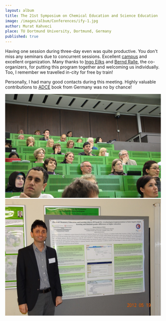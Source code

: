```yaml
---
layout: album
title: The 21st Symposium on Chemical Education and Science Education
image: /images/album/Conferences/ify-1.jpg
author: Murat Kahveci
place: TU Dortmund University, Dortmund, Germany
published: true
---
```

Having one session during three-day even was quite productive. You don't miss any seminars due to concurrent sessions. Excellent [campus](https://www.tu-dortmund.de/en/) and excellent organization. Many thanks to [Ingo Eilks](http://www.chemiedidaktik.uni-bremen.de/mitarbeiter_eng.php?id=89) and [Bernd Ralle](https://ccb.tu-dortmund.de/en/professorships/dc/ralle/), the co-organizers, for putting this program together and welcoming us individually. Too, I remember we travelled in-city for free by train! 

Personally, I had many good contacts during this meeting. Highly valuable contributions to [ADCE](/yfg) book from Germany was no by chance!

<img class=" border shadow" src="/images/album/Conferences/ify-2.jpg">

<img class=" border shadow" src="/images/album/Conferences/ify-3.jpg">